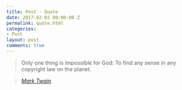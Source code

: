 ```yaml
---
title: Post - Quote
date: 2017-02-02 00:00:00 Z
permalink: quote.html
categories:
- Post
layout: post
comments: true
---
```


> Only one thing is impossible for God: To find any sense in any copyright law on the planet.

> <cite><a href="http://www.brainyquote.com/quotes/quotes/m/marktwain163473.html">Mark Twain</a></cite>